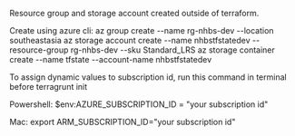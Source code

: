 Resource group and storage account created outside of terraform. 

Create using azure cli:
az group create --name rg-nhbs-dev --location southeastasia
az storage account create --name nhbstfstatedev --resource-group rg-nhbs-dev --sku Standard_LRS
az storage container create --name tfstate --account-name nhbstfstatedev

To assign dynamic values to subscription id, run this command in terminal before terragrunt init

Powershell:
$env:AZURE_SUBSCRIPTION_ID = "your subscription id"

Mac:
export ARM_SUBSCRIPTION_ID="your subscription id"

